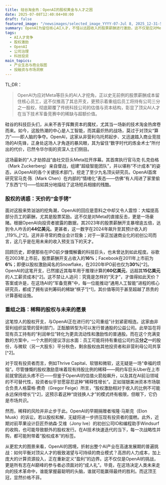 ```yaml
---
title: 硅谷淘金热：OpenAI的股权黄金与人才之困
date: 2025-07-08T12:40:04+08:00
draft: false
featured_image: "/newsimages/selected_image_YYYY-07-Jul 8, 2025_12-31-56-136.jpg"
summary: OpenAI为留住核心AI人才，不惜以远超收入的股票薪酬进行激励，这不仅是应对Meta等巨头挖角的策略，更推动了公司重组后员工持有三分之一股权的激进方案。这种前所未有的资本结构调整，凸显了AI人才在当前科技军备竞赛中的极度稀缺与战略价值，也迫使市场重新评估AI公司的商业模式与估值逻辑。
tags: 
  - AI人才竞争
  - 股权激励
  - OpenAI
  - 公司治理
  - 科技投资
main_topics: 
  - 产业生态与商业版图
  - 投融资与市场洞察
---
```


TL;DR： 
>OpenAI为应对Meta等巨头的AI人才挖角，正以史无前例的股票薪酬成本留住核心员工，这不仅推高了其总开支，更预示着重组后员工将持有公司三分之一股权，彻底颠覆了传统科技公司的估值与资本结构，彰显了顶尖AI人才在当下技术军备竞赛中的稀缺与超额价值。

硅谷的科技巨头们，从来不吝于挥舞资本的魔杖，尤其当一场新的技术淘金热席卷而来。如今，这股热潮的中心是人工智能，而其最炽热的战场，莫过于对顶尖“算力”——即人脑的争夺。OpenAI，这家从非营利乌托邦起步、又迅速踏入商业竞技场的AI先锋，正身处这场人才角逐的暴风眼，其为留住“数字时代的炼金术士”所付出的代价，已然令华尔街的资深人士们侧目。

这场最新的“人才劫掠战”由社交巨头Meta拉开序幕。其首席执行官马克·扎克伯格（Mark Zuckerberg）亲自督战，组建“超级智能团队”，并以堪称“不计成本”的姿态，从OpenAI的各个关键技术部门，挖走了至少九名顶尖研究员。OpenAI首席研究官马克·陈（Mark Chen）在内部的“情绪化”表态——仿佛“有人闯进了家里偷了东西”[^1]——恰如其分地描绘了这场短兵相接的残酷。

### 股权的诱惑：天价的“金手铐”

面对这股来势汹汹的挖角潮，OpenAI的回应是意料之中却又令人震惊：大幅提高部分员工的薪酬，尤其是股票奖励。这不仅是对Meta的直接反击，更是一场豪赌。根据OpenAI向投资者披露的数据，其2023年的股票薪酬开支暴增逾五倍，达到令人咋舌的**44亿美元**。更甚者，这一数字在2024年飙升至其预计收入的_119%_[^2]。这并非寻常的商业会计现象；对于一家正加速商业化的初创公司而言，这几乎是在用未来的收入预支当下的天才。

回顾历史，即便那些在IPO前夕慷慨解囊的科技巨头，也未曾达到如此程度。谷歌在2003年上市前，股票薪酬开支占收入的**16%**；Facebook在2011年上市前为**6%**；即便以股权激励闻名的Snowflake，在2020年IPO前也仅为**30%**[^2]。OpenAI的这笔开支，已然接近其每年用于推理计算的**60亿美元**，远超其**15亿美元**的人工薪资成本[^2]。这不禁让人追问：究竟是怎样的“天才”，才值得如此天价？答案或许是，在这场AI的“军备竞赛”中，每一位能推动“通用人工智能”进程的核心研究员，都成了拥有谈判筹码的稀缺“棋子”[^1]，其价值等同于甚至超越了昂贵的计算基础设施。

### 重组之路：稀释的股权与未来的愿景

这笔惊人的股权开支，与OpenAI正在进行的“公司重组”计划紧密相连。这家由非营利组织监管的营利部门，正酝酿转型为可以发行普通股的公益公司。此举旨在将现有员工持有的“利润单位”转化为更具流动性和激励性的普通股。而在这个充满变数的方案中，一个大胆的提议浮出水面：员工可能将持有重组公司约**三分之一**的股份，与微软（另一大股东）平分秋色，剩余股权由其他投资者和非营利母公司共享[^2]。

对于现有投资者而言，例如Thrive Capital、软银和微软，这无疑是一场“幸福的烦恼”。尽管慷慨的股权激励意味着现有持股比例的稀释——网约车巨头Uber在上市前就曾因此头疼不已——但鉴于OpenAI的估值火箭般飙升，以及其在AI前沿领域的不可替代性，投资者似乎甘愿容忍这种“稀释性增长”。正如瑞银美洲资本市场联合负责人格雷格·费奇（Gregor Feige）所言，“股权激励相对于收入的比例不可能永远保持增长”[^2]，这预示着这种“烧钱换人才”的模式终有极限，但眼下，它仍是市场共识。

然而，稀释的风险并非止步于此。OpenAI的早期捐赠者埃隆·马斯克（Elon Musk）的诉讼，若以股权和解，无疑将进一步挤压现有投资者的蛋糕。此外，近期对前苹果设计巨匠乔纳森·艾维（Jony Ive）的初创公司IO和编程助手Windsurf的收购，也可能导致额外的股权发行。在AI技术快速迭代的当下，每一次战略性并购，都可能附带着“股权成本”的标签。

从更宏大的图景来看，OpenAI的困境，折射出整个AI产业在高速发展期的普遍挑战：如何平衡对顶尖人才的极致渴望与可持续的商业模式？高昂的人力成本，加上庞大的计算资源投入，正在重新定义“盈利”的边界。这不仅仅是OpenAI的挑战，更是所有志在AI巅峰的参与者必须面对的“成人礼”。毕竟，在这场决定人类未来走向的技术革命中，谁能掌握最聪明的头脑，谁就可能赢得最终的胜利。而这顶王冠，显然价格不菲。
